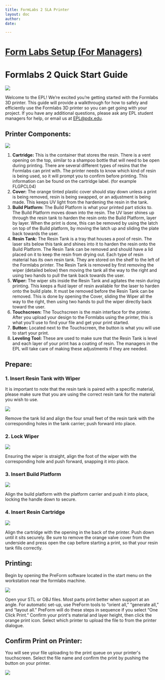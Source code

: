 ```yaml
---
title: FormLabs 2 SLA Printer
layout: doc
author: 
date: 

---
```

# [Form Labs Setup (For Managers)](Formlabs2QuickStartGuide)

 # Formlabs 2 Quick Start Guide  

![](img/Cover_image.PNG)

Welcome to the EPL! We’re excited you’re getting started with
the Formlabs 3D printer. This guide will provide a walkthrough
for how to safely and efficiently use the Formlabs 3D printer so
you can get going with your project. If you have any additional
questions, please ask any EPL student managers for help, or
email us at EPL@pdx.edu.

## Printer Components:  

![](img/Component_descriptions.PNG)

1. **Cartridge:**
This is the container that stores the resin. There is a vent opening on the top, similar to a shampoo bottle that will need to be open during printing. There are several different types of resins that the Formlabs can print with. The printer needs to know which kind of resin is being used, so it will prompt you to confirm before printing. This information can be found on the cartridge label. (for example FLGPCL04)
2. **Cover:**
The orange tinted plastic cover should stay down unless a print is being removed, resin is being swapped, or an adjustment is being made. This keeps UV light from the hardening the resin in the tank.
3. **Build Platform:**
The Build Platform is what your printed part sticks to. The Build Platform moves down into the resin. The UV laser shines up through the resin tank to harden the resin onto the Build Platform, layer by layer. When the print is done, this can be removed by using the latch on top of the Build platform, by moving the latch up and sliding the plate back towards the user.
4. **Resin Tank:**
The Resin Tank is a tray that houses a pool of resin. The laser sits below this tank and shines into it to harden the resin onto the Build Platform. The Resin Tank can be removed and should have a lid placed on it to keep the resin from drying out. Each type of resin material has its own resin tank. They are stored on the shelf to the left of the Formlabs printer. The Resin Tank is removed by first removing the wiper (detailed below) then moving the tank all the way to the right and using two hands to pull the tank back towards the user.
5. **Wiper:**
The wiper sits inside the Resin Tank and agitates the resin during printing. This keeps a fluid layer of resin available for the laser to harden onto the build plate. It must be removed before the Resin Tank can be removed. This is done by opening the Cover, sliding the Wiper all the way to the right, then using two hands to pull the wiper directly back toward the user.
6. **Touchscreen:**
The Touchscreen is the main interface for the printer. After you upload your design to the Formlabs using the printer, this is what you’ll use to find your file and get your print started.
7. **Button:**
Located next to the Touchscreen, the button is what you will use to start your print.
8. **Leveling Tool:**
These are used to make sure that the Resin Tank is level and each layer of your print has a coating of resin. The managers in the EPL will take care of making these adjustments if they are needed.  

## Prepare:  
### 1. Insert Resin Tank with Wiper  
It is important to note that the resin tank is paired with a specific material, please make sure that you are using the correct resin tank for the material you wish to use.  

![](img/Tank_insert.PNG)

Remove the tank lid and align the four small feet of the resin tank with the corresponding holes in the tank carrier; push forward into place.  

### 2. Lock Wiper  

![](img/Wiper_insert.PNG)  

Ensuring the wiper is straight, align the foot of the wiper with the corresponding hole and push forward, snapping it into place.  

### 3. Insert Build Platform  

![](img/Platform_insert.PNG)  

Align the build platform with the platform carrier and push it into place, locking the handle down to secure.  

### 4. Insert Resin Cartridge  

![](img/Cartridge_insert.PNG)  

Align the cartridge with the opening in the back of the printer. Push down until it sits securely. Be sure to remove the orange valve cover from the underside and press open the cap before starting a print, so that your resin tank fills correctly.  

## Printing:
Begin by opening the PreForm software located in the start menu on the workstation near the formlabs machine.  

![](img/Preform_steps.PNG)

Open your STL or OBJ files. Most parts print better when support at an angle. For automatic set-up, use PreForm tools to “orient all,” “generate all,” and “layout all.” PreForm will do these steps in sequence if you select “One Click Print.”
Confirm your print's material and layer height, then click the orange print icon. Select which printer to upload the file to from the printer dialogue.  

## Confirm Print on Printer:

You will see your file uploading to the print queue on your printer's touchscreen. Select the file name and confirm the print by pushing the button on your printer.  

![](img/Printer_confirm.PNG) 
